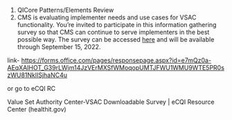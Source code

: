1. QICore Patterns/Elements Review
2. CMS is evaluating implementer needs and use cases for VSAC functionality. You’re invited to participate in this information gathering survey so that CMS can continue to serve implementers in the best possible way. The survey can be accessed [here](https://forms.office.com/pages/responsepage.aspx?id=e7mQz0a-AEqXAIHOT_G39rLWjm14JzVErMXSfWMoqopUMTJFWU1WMU9WTE5PR0szWU81NklISjhaNC4u) and will be available through September 15, 2022.


link- https://forms.office.com/pages/responsepage.aspx?id=e7mQz0a-AEqXAIHOT_G39rLWjm14JzVErMXSfWMoqopUMTJFWU1WMU9WTE5PR0szWU81NklISjhaNC4u

or go to eCQI RC

Value Set Authority Center-VSAC Downloadable Survey | eCQI Resource Center (healthit.gov)